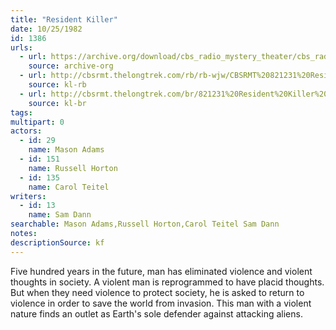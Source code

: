 ```yaml
---
title: "Resident Killer"
date: 10/25/1982
id: 1386
urls: 
  - url: https://archive.org/download/cbs_radio_mystery_theater/cbs_radio_mystery_theater-1351-1399.zip/cbs_radio_mystery_theater-1351-1399%2Fcbsrmt_1386_the_resident_killer.mp3
    source: archive-org
  - url: http://cbsrmt.thelongtrek.com/rb/rb-wjw/CBSRMT%20821231%20Resident%20Killer%20(rr%20of%20821025)_wjw%20last%20new%20episode%20aired.mp3
    source: kl-rb
  - url: http://cbsrmt.thelongtrek.com/br/821231%20Resident%20Killer%20WMCA.mp3
    source: kl-br
tags: 
multipart: 0
actors:  
  - id: 29
    name: Mason Adams  
  - id: 151
    name: Russell Horton  
  - id: 135
    name: Carol Teitel
writers:  
  - id: 13
    name: Sam Dann
searchable: Mason Adams,Russell Horton,Carol Teitel Sam Dann
notes: 
descriptionSource: kf
---
```

Five hundred years in the future, man has eliminated violence and violent thoughts in society. A violent man is reprogrammed to have placid thoughts. But when they need violence to protect society, he is asked to return to violence in order to save the world from invasion. This man with a violent nature finds an outlet as Earth's sole defender against attacking aliens.